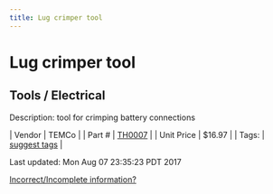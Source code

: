 ```yaml
---
title: Lug crimper tool
---
```


# Lug crimper tool
## Tools / Electrical
Description: 	tool for crimping battery connections 

| Vendor | TEMCo | 
| Part # | [TH0007](http://www.temcoindustrialpower.com/products/Crimpers/TH0007.html) | 
| Unit Price | $16.97 | 
| Tags: | [suggest tags](https://docs.google.com/forms/d/e/1FAIpQLSeWyY8v3RgOty-MyWmh9U0iivNYN_molChYyS-0U-o-kOAv_g/viewform) | 

Last updated: Mon Aug 07 23:35:23 PDT 2017

 [Incorrect/Incomplete information?](https://docs.google.com/forms/d/e/1FAIpQLSeWyY8v3RgOty-MyWmh9U0iivNYN_molChYyS-0U-o-kOAv_g/viewform)